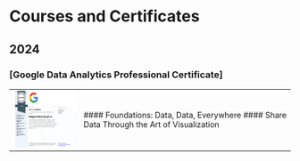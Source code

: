 #  Courses and Certificates
## 2024

### [Google Data Analytics Professional Certificate]



<table>
<colgroup>
<col width="25%" />
<col width="85%" />
</colgroup>
<tbody>
<tr>
<td markdown="span"><img src="https://github.com/dutta-tanushree/dutta-tanushree.github.io/blob/master/pdf/certificates/google-data/Coursera%20KH0FP1NO1U77-1.png?raw=true" width="182" height="102"></td>
<td markdown="span"> 
  #### Foundations: Data, Data, Everywhere
  #### Share Data Through the Art of Visualization
  
</td>
</tr>
</tbody>
</table>
